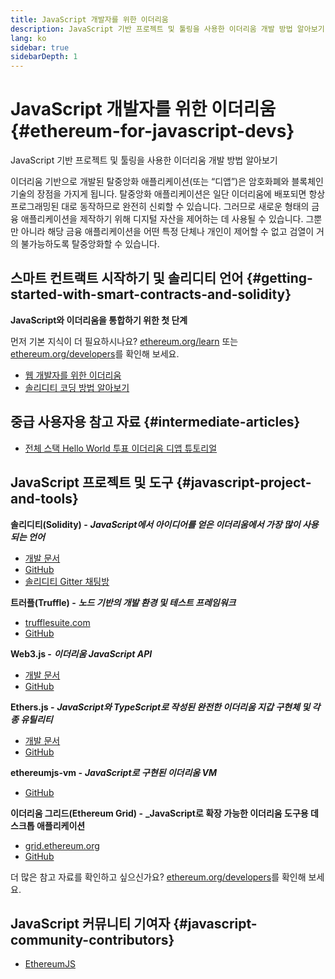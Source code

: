 ```yaml
---
title: JavaScript 개발자를 위한 이더리움
description: JavaScript 기반 프로젝트 및 툴링을 사용한 이더리움 개발 방법 알아보기
lang: ko
sidebar: true
sidebarDepth: 1
---
```


# JavaScript 개발자를 위한 이더리움 {#ethereum-for-javascript-devs}

<div class="featured">JavaScript 기반 프로젝트 및 툴링을 사용한 이더리움 개발 방법 알아보기</div>

이더리움 기반으로 개발된 탈중앙화 애플리케이션(또는 “디앱”)은 암호화폐와 블록체인 기술의 장점을 가지게 됩니다. 탈중앙화 애플리케이션은 일단 이더리움에 배포되면 항상 프로그래밍된 대로 동작하므로 완전히 신뢰할 수 있습니다. 그러므로 새로운 형태의 금융 애플리케이션을 제작하기 위해 디지털 자산을 제어하는 데 사용될 수 있습니다. 그뿐만 아니라 해당 금융 애플리케이션을 어떤 특정 단체나 개인이 제어할 수 없고 검열이 거의 불가능하도록 탈중앙화할 수 있습니다.

## 스마트 컨트랙트 시작하기 및 솔리디티 언어 {#getting-started-with-smart-contracts-and-solidity}

**JavaScript와 이더리움을 통합하기 위한 첫 단계**

먼저 기본 지식이 더 필요하시나요? [ethereum.org/learn](/ko/learn/) 또는 [ethereum.org/developers](/ko/developers/)를 확인해 보세요.

- [웹 개발자를 위한 이더리움](https://medium.com/@mvmurthy/ethereum-for-web-developers-890be23d1d0c)
- [솔리디티 코딩 방법 알아보기](https://cryptozombies.io/)

## 중급 사용자용 참고 자료 {#intermediate-articles}

- [전체 스택 Hello World 투표 이더리움 디앱 튜토리얼](https://medium.com/@mvmurthy/full-stack-hello-world-voting-ethereum-dapp-tutorial-part-1-40d2d0d807c2)

## JavaScript 프로젝트 및 도구 {#javascript-project-and-tools}

**솔리디티(Solidity) -** **_JavaScript에서 아이디어를 얻은 이더리움에서 가장 많이 사용되는 언어_**

- [개발 문서](https://solidity.readthedocs.io)
- [GitHub](https://github.com/ethereum/solidity/)
- [솔리디티 Gitter 채팅방](https://gitter.im/ethereum/solidity/)

**트러플(Truffle) -** **_노드 기반의 개발 환경 및 테스트 프레임워크_**

- [trufflesuite.com](https://www.trufflesuite.com/)
- [GitHub](https://github.com/trufflesuite/truffle)

**Web3.js -** **_이더리움 JavaScript API_**

- [개발 문서](https://web3js.readthedocs.io/en/1.0/)
- [GitHub](https://github.com/ethereum/web3.js/)

**Ethers.js -** **_JavaScript와 TypeScript로 작성된 완전한 이더리움 지갑 구현체 및 각종 유틸리티_**

- [개발 문서](https://docs.ethers.io/ethers.js/html/)
- [GitHub](https://github.com/ethers-io/ethers.js/)

**ethereumjs-vm -** **_JavaScript로 구현된 이더리움 VM_**

- [GitHub](https://github.com/ethereumjs/ethereumjs-vm)

**이더리움 그리드(Ethereum Grid) -** **\_JavaScript로 확장 가능한 이더리움 도구용 데스크톱 애플리케이션**

- [grid.ethereum.org](https://grid.ethereum.org)
- [GitHub](https://github.com/ethereum/grid)

더 많은 참고 자료를 확인하고 싶으신가요? [ethereum.org/developers](/ko/developers/)를 확인해 보세요.

## JavaScript 커뮤니티 기여자 {#javascript-community-contributors}

- [EthereumJS](https://ethereumjs.github.io)
